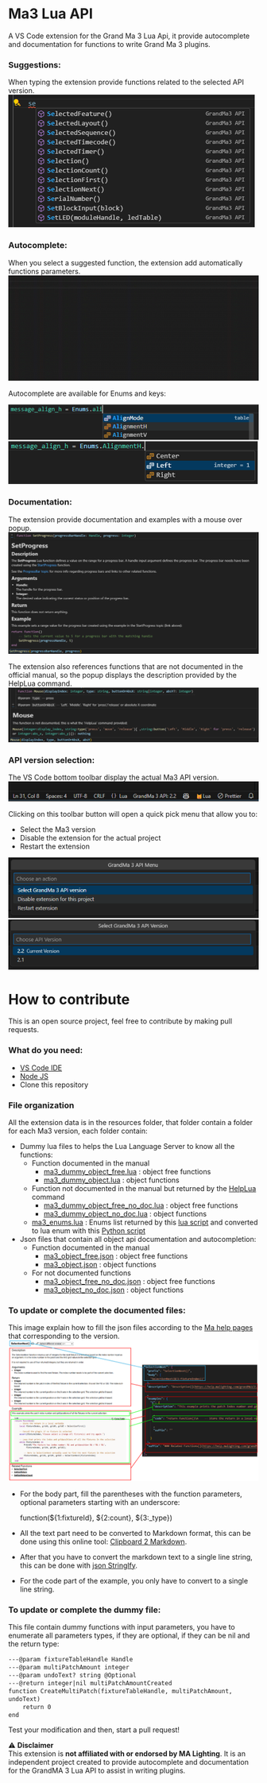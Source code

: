 
# Ma3 Lua API
A VS Code extension for the Grand Ma 3 Lua Api, it provide autocomplete and documentation for functions to write Grand Ma 3 plugins.

### Suggestions:
When typing the extension provide functions related to the selected API version.
![suggestions](images/suggestions.png)


### Autocomplete:
When you select a suggested function, the extension add automatically functions parameters.
![autocompletion](images/autocompletion.gif)

Autocomplete are available for Enums and keys:

![autocomplete-enums](images/autocomplete-enums.png)
![autocomplete-keys](images/autocomplete-keys.png)


### Documentation:
The extension provide documentation and examples with a mouse over popup.
![documentation](images/documentation.png)

The extension also references functions that are not documented in the official manual, so the popup displays the description provided by the HelpLua command.
![undocumented_hover](images/undocumented_hover.png)


### API version selection:
The VS Code bottom toolbar display the actual Ma3 API version.
![toolbar-info](images/toolbar-info.png)

Clicking on this toolbar button will open a quick pick menu that allow you to:
  - Select the Ma3 version
  - Disable the extension for the actual project
  - Restart the extension

![quick-pick-menu](images\quick-pick-menu.png)
![version-selection](images/version-selection.png)


# How to contribute
This is an open source project, feel free to contribute by making pull requests.

### What do you need:

 - [VS Code IDE](https://code.visualstudio.com/download)
 - [Node JS](https://nodejs.org/en/download)
 - Clone this repository 

### File organization
All the extension data is in the resources folder, that folder contain a folder for each Ma3 version, each folder contain:

- Dummy lua files to helps the Lua Language Server to know all the functions:
  - Function documented in the manual
    - [ma3_dummy_object_free.lua](resources/2.1/ma3_dummy_object_free.lua) : object free functions
    - [ma3_dummy_object.lua](resources/2.1/ma3_dummy_object.lua) : object functions
  - Function not documented in the manual but returned by the [HelpLua](https://help.malighting.com/grandMA3/2.1/HTML/keyword_helplua.html) command
    - [ma3_dummy_object_free_no_doc.lua](resources/2.1/ma3_dummy_object_free_no_doc.lua) : object free functions 
    - [ma3_dummy_object_no_doc.lua](resources/2.1/ma3_dummy_object_no_doc.lua) : object functions 
  - [ma3_enums.lua](resources/2.1/ma3_enums.lua) : Enums list returned by this [lua script](utils/GenerateEnumsFile/exportEnumList.lua) and converted to lua enum with this [Python script](utils/GenerateEnumsFile/GenerateLuaEnums.py)
- Json files that contain all object api documentation and autocompletion:
  - Function documented in the manual
    - [ma3_object_free.json](resources/2.1/ma3_object_free.json) : object free functions
    - [ma3_object.json](resources/2.1/ma3_object.json) : object functions
  - For not documented functions
    - [ma3_object_free_no_doc.json](resources/2.1/ma3_object_free_no_doc.json) : object free functions
    - [ma3_object_no_doc.json](resources/2.1/ma3_object_no_doc.json) : object functions

### To update or complete the documented files:

This image explain how to fill the json files according to the [Ma help pages](https://help.malighting.com/grandMA3/2.1/HTML/lua_objectfree.html) that corresponding to the version.
![json filling](images/json_filling.png)

- For the body part, fill the parentheses with the function parameters, optional parameters starting with an underscore:

    function(${1:fixtureId}, ${2:count}, ${3:_type})

- All the text part need to be converted to Markdown format, this can be done using this online tool: [Clipboard 2 Markdown](https://euangoddard.github.io/clipboard2markdown/).

- After that you have to convert the markdown text to a single line string, this can be done with [json Stringlfy](https://toolsaday.com/text-tools/json-stringify).

- For the code part of the example, you only have to convert to a single line string.

### To update or complete the dummy file:

This file contain dummy functions with input parameters, you have to enumerate all parameters types, if they are optional, if they can be nil and the return type:

    ---@param fixtureTableHandle Handle
    ---@param multiPatchAmount integer
    ---@param undoText? string @Optional
    ---@return integer|nil multiPatchAmountCreated
    function CreateMultiPatch(fixtureTableHandle, multiPatchAmount, undoText)
        return 0
    end 

Test your modification and then, start a pull request!

⚠ **Disclaimer**  
This extension is **not affiliated with or endorsed by MA Lighting**. It is an independent project created to provide autocomplete and documentation for the GrandMA 3 Lua API to assist in writing plugins.